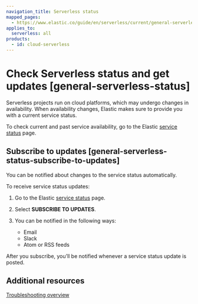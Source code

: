 ```yaml
---
navigation_title: Serverless status
mapped_pages:
  - https://www.elastic.co/guide/en/serverless/current/general-serverless-status.html
applies_to:
  serverless: all
products:
  - id: cloud-serverless
---
```


# Check Serverless status and get updates [general-serverless-status]

Serverless projects run on cloud platforms, which may undergo changes in availability. When availability changes, Elastic makes sure to provide you with a current service status.

To check current and past service availability, go to the Elastic [service status](https://status.elastic.co/?section=serverless) page.


## Subscribe to updates [general-serverless-status-subscribe-to-updates]

You can be notified about changes to the service status automatically.

To receive service status updates:

1. Go to the Elastic [service status](https://status.elastic.co/?section=serverless) page.
2. Select **SUBSCRIBE TO UPDATES**.
3. You can be notified in the following ways:

    * Email
    * Slack
    * Atom or RSS feeds


After you subscribe, you’ll be notified whenever a service status update is posted.


## Additional resources
[Troubleshooting overview](/troubleshoot/index.md)